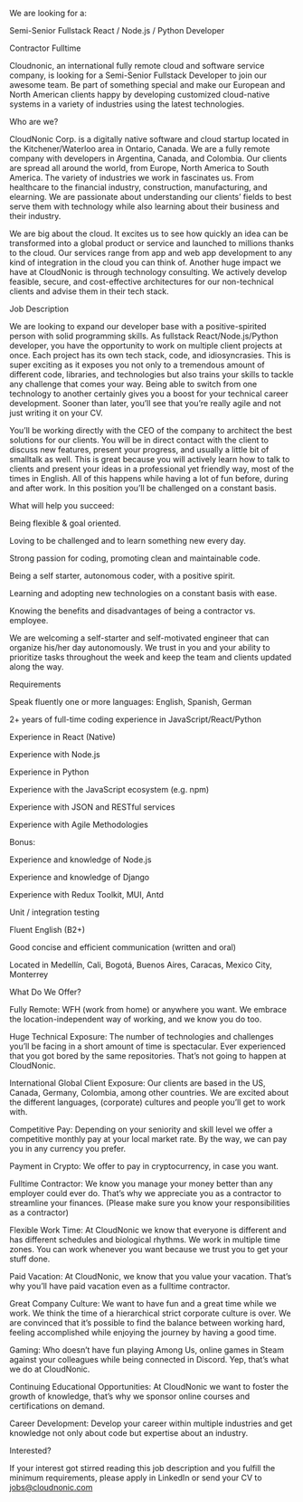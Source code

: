 We are looking for a:

Semi-Senior Fullstack React / Node.js / Python Developer

Contractor Fulltime

Cloudnonic, an international fully remote cloud and software service company, is looking for a Semi-Senior Fullstack Developer to join our awesome team. Be part of something special and make our European and North American clients happy by developing customized cloud-native systems in a variety of industries using the latest technologies.

Who are we?

CloudNonic Corp. is a digitally native software and cloud startup located in the Kitchener/Waterloo area in Ontario, Canada. We are a fully remote company with developers in Argentina, Canada, and Colombia. Our clients are spread all around the world, from Europe, North America to South America. The variety of industries we work in fascinates us. From healthcare to the financial industry, construction, manufacturing, and elearning. We are passionate about understanding our clients’ fields to best serve them with technology while also learning about their business and their industry.

We are big about the cloud. It excites us to see how quickly an idea can be transformed into a global product or service and launched to millions thanks to the cloud. Our services range from app and web app development to any kind of integration in the cloud you can think of. Another huge impact we have at CloudNonic is through technology consulting. We actively develop feasible, secure, and cost-effective architectures for our non-technical clients and advise them in their tech stack.

Job Description

We are looking to expand our developer base with a positive-spirited person with solid programming skills. As fullstack React/Node.js/Python developer, you have the opportunity to work on multiple client projects at once. Each project has its own tech stack, code, and idiosyncrasies. This is super exciting as it exposes you not only to a tremendous amount of different code, libraries, and technologies but also trains your skills to tackle any challenge that comes your way. Being able to switch from one technology to another certainly gives you a boost for your technical career development. Sooner than later, you’ll see that you’re really agile and not just writing it on your CV.

You’ll be working directly with the CEO of the company to architect the best solutions for our clients. You will be in direct contact with the client to discuss new features, present your progress, and usually a little bit of smalltalk as well. This is great because you will actively learn how to talk to clients and present your ideas in a professional yet friendly way, most of the times in English. All of this happens while having a lot of fun before, during and after work. In this position you’ll be challenged on a constant basis.

What will help you succeed:

Being flexible & goal oriented.

Loving to be challenged and to learn something new every day.

Strong passion for coding, promoting clean and maintainable code.

Being a self starter, autonomous coder, with a positive spirit.

Learning and adopting new technologies on a constant basis with ease.

Knowing the benefits and disadvantages of being a contractor vs. employee.

We are welcoming a self-starter and self-motivated engineer that can organize his/her day autonomously. We trust in you and your ability to prioritize tasks throughout the week and keep the team and clients updated along the way.

Requirements

Speak fluently one or more languages: English, Spanish, German

2+ years of full-time coding experience in JavaScript/React/Python

Experience in React (Native)

Experience with Node.js

Experience in Python

Experience with the JavaScript ecosystem (e.g. npm)

Experience with JSON and RESTful services

Experience with Agile Methodologies

Bonus:

Experience and knowledge of Node.js

Experience and knowledge of Django

Experience with Redux Toolkit, MUI, Antd

Unit / integration testing

Fluent English (B2+)

Good concise and efficient communication (written and oral)

Located in Medellín, Cali, Bogotá, Buenos Aires, Caracas, Mexico City, Monterrey

What Do We Offer?

Fully Remote: WFH (work from home) or anywhere you want. We embrace the location-independent way of working, and we know you do too.

Huge Technical Exposure: The number of technologies and challenges you’ll be facing in a short amount of time is spectacular. Ever experienced that you got bored by the same repositories. That’s not going to happen at CloudNonic.

International Global Client Exposure: Our clients are based in the US, Canada, Germany, Colombia, among other countries. We are excited about the different languages, (corporate) cultures and people you’ll get to work with.

Competitive Pay: Depending on your seniority and skill level we offer a competitive monthly pay at your local market rate. By the way, we can pay you in any currency you prefer.

Payment in Crypto: We offer to pay in cryptocurrency, in case you want.

Fulltime Contractor: We know you manage your money better than any employer could ever do. That’s why we appreciate you as a contractor to streamline your finances. (Please make sure you know your responsibilities as a contractor)

Flexible Work Time: At CloudNonic we know that everyone is different and has different schedules and biological rhythms. We work in multiple time zones. You can work whenever you want because we trust you to get your stuff done.

Paid Vacation: At CloudNonic, we know that you value your vacation. That’s why you’ll have paid vacation even as a fulltime contractor.

Great Company Culture: We want to have fun and a great time while we work. We think the time of a hierarchical strict corporate culture is over. We are convinced that it’s possible to find the balance between working hard, feeling accomplished while enjoying the journey by having a good time.

Gaming: Who doesn’t have fun playing Among Us, online games in Steam against your colleagues while being connected in Discord. Yep, that’s what we do at CloudNonic.

Continuing Educational Opportunities: At CloudNonic we want to foster the growth of knowledge, that’s why we sponsor online courses and certifications on demand.

Career Development: Develop your career within multiple industries and get knowledge not only about code but expertise about an industry.

Interested?

If your interest got stirred reading this job description and you fulfill the minimum requirements, please apply in LinkedIn or send your CV to jobs@cloudnonic.com

